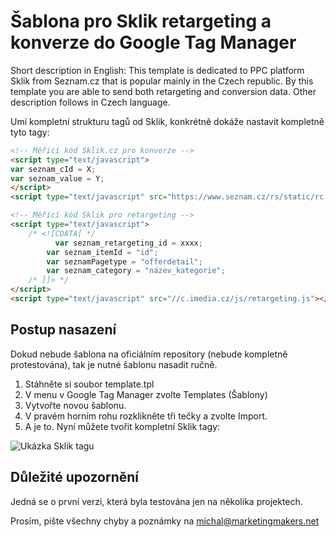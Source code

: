 # Šablona pro Sklik retargeting a konverze do Google Tag Manager

Short description in English: This template is dedicated to PPC platform Sklik from Seznam.cz that is popular mainly in the Czech republic. By this template you are able to send both retargeting and conversion data. Other description follows in Czech language.

Umí kompletní strukturu tagů od Sklik, konkrétně dokáže nastavit kompletně tyto tagy: 

``` HTML
<!-- Měřicí kód Sklik.cz pro konverze -->
<script type="text/javascript">
var seznam_cId = X;
var seznam_value = Y;
</script>
<script type="text/javascript" src="https://www.seznam.cz/rs/static/rc.js" async></script>

<!-- Měřící kód Sklik pro retargeting -->
<script type="text/javascript">
	/* <![CDATA[ */
	      var seznam_retargeting_id = xxxx;
        var seznam_itemId = "id";
        var seznamPagetype = "offerdetail";
        var seznam_category = "název_kategorie";
	/* ]]> */
</script>
<script type="text/javascript" src="//c.imedia.cz/js/retargeting.js"></script>
```
## Postup nasazení
Dokud nebude šablona na oficiálním repository (nebude kompletně protestována), tak je nutné šablonu nasadit ručně. 

1. Stáhněte si soubor template.tpl
2. V menu v Google Tag Manager zvolte Templates (Šablony)
3. Vytvořte novou šablonu.
4. V pravém horním rohu rozklikněte tři tečky a zvolte Import.
5. A je to. Nyní můžete tvořit kompletní Sklik tagy:

![Ukázka Sklik tagu](https://resources.marketingmakers.net/sklikgtmtemplate/template_preview.png)

## Důležité upozornění
Jedná se o první verzi, která byla testována jen na několika projektech.

Prosím, pište všechny chyby a poznámky na michal@marketingmakers.net
